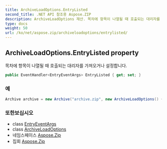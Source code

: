 ```yaml
---
title: ArchiveLoadOptions.EntryListed
second_title: .NET API 참조용 Aspose.ZIP
description: ArchiveLoadOptions 재산. 목차에 항목이 나열될 때 호출되는 대리자를 가져오거나 설정합니다.
type: docs
weight: 50
url: /ko/net/aspose.zip/archiveloadoptions/entrylisted/
---
```

## ArchiveLoadOptions.EntryListed property

목차에 항목이 나열될 때 호출되는 대리자를 가져오거나 설정합니다.

```csharp
public EventHandler<EntryEventArgs> EntryListed { get; set; }
```

### 예

```csharp
Archive archive = new Archive("archive.zip", new ArchiveLoadOptions() { EntryListed = (s, e) => { Console.WriteLine(e.Entry.Name); } });
```

### 또한보십시오

* class [EntryEventArgs](../../entryeventargs/)
* class [ArchiveLoadOptions](../)
* 네임스페이스 [Aspose.Zip](../../archiveloadoptions/)
* 집회 [Aspose.Zip](../../../)


